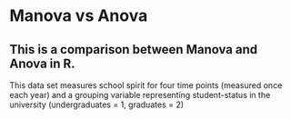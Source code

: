 # Manova vs Anova

## This is a comparison between Manova and Anova in R.

This data set measures school spirit for four time points (measured once each year) and a grouping variable representing student-status in the university (undergraduates = 1, graduates = 2)
